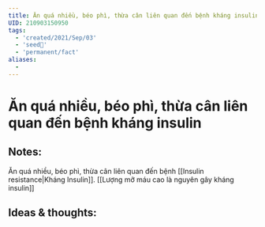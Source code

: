 ```yaml
---
title: Ăn quá nhiều, béo phì, thừa cân liên quan đến bệnh kháng insulin
UID: 210903150950
tags:
  - 'created/2021/Sep/03'
  - 'seed🥜'
  - 'permanent/fact'
aliases:
  - 
---
```

# Ăn quá nhiều, béo phì, thừa cân liên quan đến bệnh kháng insulin

## Notes:
Ăn quá nhiều, béo phì, thừa cân liên quan đến bệnh [[Insulin resistance|Kháng Insulin]]. [[Lượng mỡ máu cao là nguyên gây kháng insulin]]

## Ideas & thoughts:
